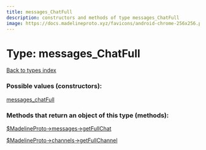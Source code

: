 ```yaml
---
title: messages_ChatFull
description: constructors and methods of type messages_ChatFull
image: https://docs.madelineproto.xyz/favicons/android-chrome-256x256.png
---
```

# Type: messages\_ChatFull  
[Back to types index](index.md)



### Possible values (constructors):

[messages\_chatFull](../constructors/messages_chatFull.md)  



### Methods that return an object of this type (methods):

[$MadelineProto->messages->getFullChat](../methods/messages_getFullChat.md)  

[$MadelineProto->channels->getFullChannel](../methods/channels_getFullChannel.md)  



